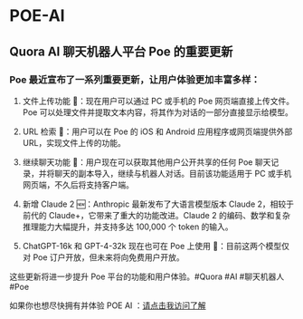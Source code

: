 # POE-AI

## Quora AI 聊天机器人平台 Poe 的重要更新
### Poe 最近宣布了一系列重要更新，让用户体验更加丰富多样：

1. 文件上传功能 📁：现在用户可以通过 PC 或手机的 Poe 网页端直接上传文件。Poe 可以处理文件并提取文本内容，将其作为对话的一部分直接显示给模型。

2. URL 检索 🔗：用户可以在 Poe 的 iOS 和 Android 应用程序或网页端提供外部 URL，实现文件上传的功能。

3. 继续聊天功能 🔄：用户现在可以获取其他用户公开共享的任何 Poe 聊天记录，并将聊天的副本导入，继续与机器人对话。目前该功能适用于 PC 或手机网页端，不久后将支持客户端。

4. 新增 Claude 2 🆕：Anthropic 最新发布了大语言模型版本 Claude 2，相较于前代的 Claude+，它带来了重大的功能改进。Claude 2 的编码、数学和复杂推理能力大幅提升，并支持多达 100,000 个 token 的输入。

5. ChatGPT-16k 和 GPT-4-32k 现在也可在 Poe 上使用 🤖：目前这两个模型仅对 Poe 订户开放，但未来将向免费用户开放。

这些更新将进一步提升 Poe 平台的功能和用户体验。#Quora #AI #聊天机器人 #Poe


如果你也想尽快拥有并体验 POE AI ：[请点击我访问了解](https://wp.huinong.co/index.php/product/poe-ai-20/)
